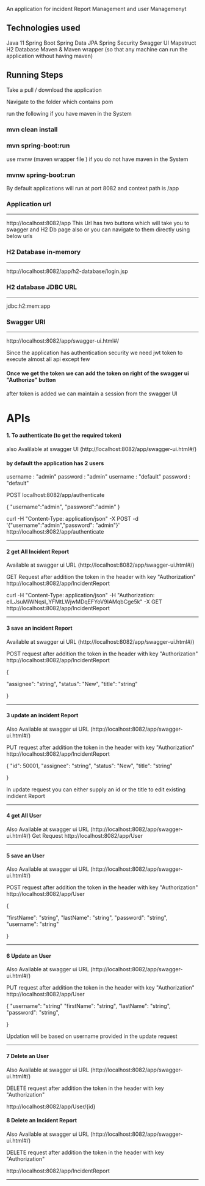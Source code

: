 An application for incident Report Management and user Managemenyt

## Technologies used
Java 11
Spring Boot
Spring Data JPA
Spring Security
Swagger UI
Mapstruct
H2 Database
Maven & Maven wrapper (so that any machine can run the application without having maven)

## Running Steps

Take a pull / download the application

Navigate to the folder which contains pom

run the following if you have maven in the System

###  mvn clean install
###  mvn spring-boot:run

use mvnw (maven wrapper file ) if you do not have maven in the System

###    mvnw spring-boot:run

By default applications will run at port 8082 and context path is /app



### Application  url
------------------------------

http://localhost:8082/app
This Url has two buttons which will take you to swagger and H2 Db page also
or you can navigate to them directly using below urls

### H2 Database in-memory
---------------------------

http://localhost:8082/app/h2-database/login.jsp

### H2 database JDBC URL
-------------------------
jdbc:h2:mem:app


### Swagger URl
-------------------------
http://localhost:8082/app/swagger-ui.html#/

Since the application has authentication security we need jwt token to execute almost all api except few
#### Once we get the token we can add the token on  right of the swagger ui "Authorize" button
after token is added we can maintain a session from the swagger UI



# APIs

#### 1. To authenticate (to get the required token)

also Avalilable at swagger UI (http://localhost:8082/app/swagger-ui.html#/)

   #### by default the application has 2 users
   username : "admin"   password : "admin"
   username : "default"  password : "default"

POST
localhost:8082/app/authenticate

{
    "username":"admin",
    "password":"admin"
}

 curl -H "Content-Type: application/json" -X POST -d '{"username":"admin","password": "admin"}' http://localhost:8082/app/authenticate
 
 --------------------------------------------------------------------
 
 
 #### 2   get All Incident Report 
   
   Available at swagger ui URL (http://localhost:8082/app/swagger-ui.html#/)
   
 
  
   GET Request after addition the token in the header with key "Authorization"
   http://localhost:8082/app/IncidentReport
   
 
  curl -H "Content-Type: application/json" -H "Authorization: eILJsuMiWNqsI_YFMtLWjwMDqEFYoV9IAMqbCge5k"  -X GET  http://localhost:8082/app/IncidentReport
  
  ------------------------------------------------------------------
  
 #### 3 save an incident Report
 
  Available at swagger ui URL (http://localhost:8082/app/swagger-ui.html#/)
  
  POST request after addition the token in the header with key "Authorization"
  http://localhost:8082/app/IncidentReport
  
   {
  
  "assignee": "string",
  "status": "New",
  "title": "string"
  
  }
  
  
  ------------------------------------------------------------------------------
  
 #### 3 update an incident Report
 
  Also Available at swagger ui URL (http://localhost:8082/app/swagger-ui.html#/)
  
  PUT request after addition the token in the header with key "Authorization"
  http://localhost:8082/app/IncidentReport
  
  {
   "id": 50001,
  "assignee": "string",
  "status": "New",
  "title": "string"
  
  }
  
  In update request you can either supply an id or the title to edit existing indident Report
  
  
  ------------------------------------------------------------------------------------
  
  #### 4 get All User
  Also Available at swagger ui URL (http://localhost:8082/app/swagger-ui.html#/)
   Get Request  http://localhost:8082/app/User
   
   
   --------------------------------------------------------------------------------------
  #### 5 save an User
 
  Also Available at swagger ui URL (http://localhost:8082/app/swagger-ui.html#/)
  
  POST request after addition the token in the header with key "Authorization"
  http://localhost:8082/app/User
  
   {
  
  "firstName": "string",
  "lastName": "string",
  "password": "string",
  "username": "string"
  
  }
  
  -----------------------------------------------------------------------------------------
  #### 6 Update an User
 
  Also Available at swagger ui URL (http://localhost:8082/app/swagger-ui.html#/)
  
  PUT request after addition the token in the header with key "Authorization"
  http://localhost:8082/app/User
  
   {
  "username": "string"
  "firstName": "string",
  "lastName": "string",
  "password": "string",
 
  
  }
  
  Updation will be based on username provided in the update request
  
  -------------------------------------------------------------------------------------------
  
   #### 7 Delete an User
    
  Also Available at swagger ui URL (http://localhost:8082/app/swagger-ui.html#/)
  
  DELETE  request after addition the token in the header with key "Authorization"
  
   http://localhost:8082/app/User/{id}
  
  
   #### 8 Delete an Incident Report
    
  Also Available at swagger ui URL (http://localhost:8082/app/swagger-ui.html#/)
  
   DELETE  request after addition the token in the header with key "Authorization"
   
   http://localhost:8082/app/IncidentReport
   
   
   -------------------------------------------------------------------------------------------
   
   
   
   
   
  








